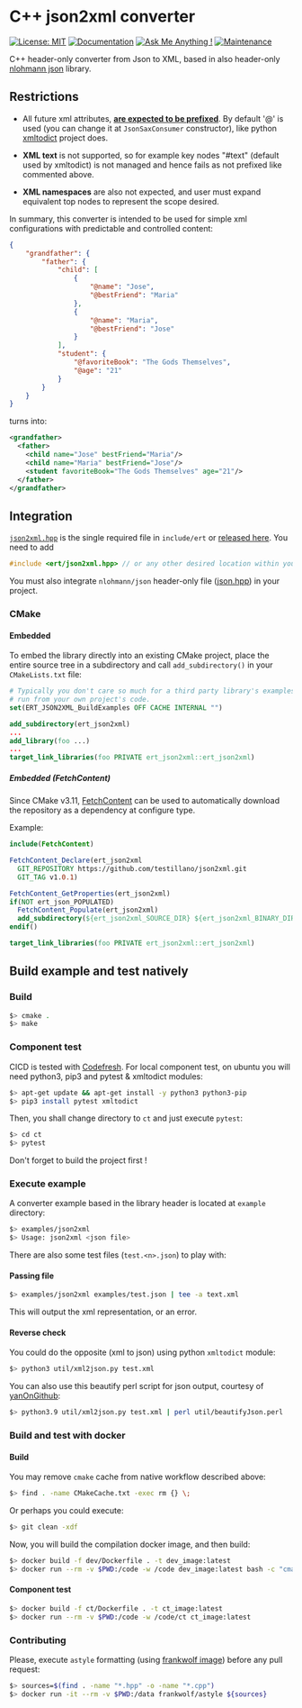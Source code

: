 # C++ json2xml converter

[![License: MIT](https://img.shields.io/badge/License-MIT-yellow.svg)](https://opensource.org/licenses/MIT)
[![Documentation](https://codedocs.xyz/testillano/json2xml.svg)](https://codedocs.xyz/testillano/json2xml/index.html)
[![Ask Me Anything !](https://img.shields.io/badge/Ask%20me-anything-1abc9c.svg)](https://github.com/testillano)
[![Maintenance](https://img.shields.io/badge/Maintained%3F-yes-green.svg)](https://github.com/testillano/json2xml/graphs/commit-activity)

C++ header-only converter from Json to XML, based in also header-only [nlohmann json](https://github.com/nlohmann/json) library.



## Restrictions

* All future xml attributes, <u>**are expected to be prefixed**</u>. By default '@' is used (you can change it at `JsonSaxConsumer` constructor), like python [xmltodict](https://github.com/martinblech/xmltodict) project does.

* **XML text** is not supported, so for example key nodes "#text" (default used by xmltodict) is not managed and hence fails as not prefixed like commented above.

* **XML namespaces** are also not expected, and user must expand equivalent top nodes to represent the scope desired.



In summary, this converter is intended to be used for simple xml configurations with predictable and controlled content:

```json
{
    "grandfather": {
        "father": {
            "child": [
                {
                    "@name": "Jose",
                    "@bestFriend": "Maria"
                },
                {
                    "@name": "Maria",
                    "@bestFriend": "Jose"
                }
            ],
            "student": {
                "@favoriteBook": "The Gods Themselves",
                "@age": "21"
            }
        }
    }
}
```

turns into:

```xml
<grandfather>
  <father>
    <child name="Jose" bestFriend="Maria"/>
    <child name="Maria" bestFriend="Jose"/>
    <student favoriteBook="The Gods Themselves" age="21"/>
  </father>
</grandfather>
```



## Integration

[`json2xml.hpp`](https://github.com/testillano/json2xml/blob/master/include/ert/json2xml.hpp) is the single required file in `include/ert` or [released here](https://github.com/testillano/json2xml/releases). You need to add

```cpp
#include <ert/json2xml.hpp> // or any other desired location within your project
```

You must also integrate `nlohmann/json` header-only file ([json.hpp](https://raw.githubusercontent.com/nlohmann/json/develop/include/nlohmann/json.hpp)) in your project.

### CMake

#### Embedded

To embed the library directly into an existing CMake project, place the entire source tree in a subdirectory and call `add_subdirectory()` in your `CMakeLists.txt` file:

```cmake
# Typically you don't care so much for a third party library's examples to be
# run from your own project's code.
set(ERT_JSON2XML_BuildExamples OFF CACHE INTERNAL "")

add_subdirectory(ert_json2xml)
...
add_library(foo ...)
...
target_link_libraries(foo PRIVATE ert_json2xml::ert_json2xml)
```

##### Embedded (FetchContent)

Since CMake v3.11,
[FetchContent](https://cmake.org/cmake/help/v3.11/module/FetchContent.html) can be used to automatically download the repository as a dependency at configure type.

Example:
```cmake
include(FetchContent)

FetchContent_Declare(ert_json2xml
  GIT_REPOSITORY https://github.com/testillano/json2xml.git
  GIT_TAG v1.0.1)

FetchContent_GetProperties(ert_json2xml)
if(NOT ert_json_POPULATED)
  FetchContent_Populate(ert_json2xml)
  add_subdirectory(${ert_json2xml_SOURCE_DIR} ${ert_json2xml_BINARY_DIR} EXCLUDE_FROM_ALL)
endif()

target_link_libraries(foo PRIVATE ert_json2xml::ert_json2xml)
```

## Build example and test natively

### Build

```bash
$> cmake .
$> make
```

### Component test

CICD is tested with [Codefresh](https://codefresh.io/).
For local component test, on ubuntu you will need python3, pip3 and pytest & xmltodict modules:

```bash
$> apt-get update && apt-get install -y python3 python3-pip
$> pip3 install pytest xmltodict
```

Then, you shall change directory to `ct` and just execute `pytest`:

```bash
$> cd ct
$> pytest
```

Don't forget to build the project first !

### Execute example

A converter example based in the library header is located at `example` directory:

```bash
$> examples/json2xml
$> Usage: json2xml <json file>
```

There are also some test files (`test.<n>.json`) to play with:

#### Passing file

```bash
$> examples/json2xml examples/test.json | tee -a text.xml
```

This will output the xml representation, or an error.

#### Reverse check

You could do the opposite (xml to json) using python `xmltodict` module:

```bash
$> python3 util/xml2json.py test.xml
```

You can also use this beautify perl script for json output, courtesy of [yanOnGithub](https://github.com/jqlang/jq/issues/643#issuecomment-392384015):

```bash
$> python3.9 util/xml2json.py test.xml | perl util/beautifyJson.perl
```

### Build and test with docker

#### Build

You may remove `cmake` cache from native workflow described above:

```bash
$> find . -name CMakeCache.txt -exec rm {} \;
```

Or perhaps you could execute:

```bash
$> git clean -xdf
```

Now, you will build the compilation docker image, and then build:

```bash
$> docker build -f dev/Dockerfile . -t dev_image:latest
$> docker run --rm -v $PWD:/code -w /code dev_image:latest bash -c "cmake . && make"
```

#### Component test

```bash
$> docker build -f ct/Dockerfile . -t ct_image:latest
$> docker run --rm -v $PWD:/code -w /code/ct ct_image:latest
```

### Contributing

Please, execute `astyle` formatting (using [frankwolf image](https://hub.docker.com/r/frankwolf/astyle)) before any pull request:

```bash
$> sources=$(find . -name "*.hpp" -o -name "*.cpp")
$> docker run -it --rm -v $PWD:/data frankwolf/astyle ${sources}
```

